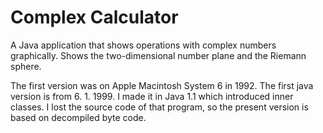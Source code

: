 # Complex Calculator

A Java application that shows operations with complex numbers graphically.
Shows the two-dimensional number plane and the Riemann sphere.

The first version was on Apple Macintosh System 6 in 1992. 
The first java version is from 6. 1. 1999. I made it in Java 1.1 which introduced inner classes.
I lost the source code of that program, so the present version is based on decompiled byte code.